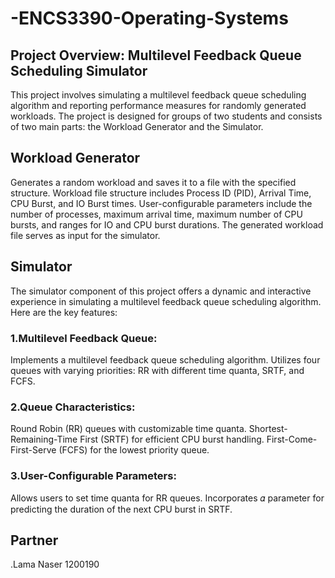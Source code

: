 # -ENCS3390-Operating-Systems
## Project Overview: Multilevel Feedback Queue Scheduling Simulator

This project involves simulating a multilevel feedback queue scheduling algorithm and reporting performance 
measures for randomly generated workloads. The project is designed for groups of two students and consists 
of two main parts: the Workload Generator and the Simulator.

## Workload Generator
Generates a random workload and saves it to a file with the specified structure.
Workload file structure includes Process ID (PID), Arrival Time, CPU Burst, and IO Burst times.
User-configurable parameters include the number of processes, maximum arrival time, maximum number of CPU bursts, and ranges for IO and CPU burst durations.
The generated workload file serves as input for the simulator.

## Simulator
  The simulator component of this project offers a dynamic and interactive experience in simulating 
  a multilevel feedback queue scheduling algorithm. Here are the key features:

### 1.Multilevel Feedback Queue:
  Implements a multilevel feedback queue scheduling algorithm.
  Utilizes four queues with varying priorities: RR with different time quanta, SRTF, and FCFS.
   
### 2.Queue Characteristics:
  Round Robin (RR) queues with customizable time quanta.
  Shortest-Remaining-Time First (SRTF) for efficient CPU burst handling.
  First-Come-First-Serve (FCFS) for the lowest priority queue.
      
### 3.User-Configurable Parameters:
  Allows users to set time quanta for RR queues.
  Incorporates 𝛼 parameter for predicting the duration of the next CPU burst in SRTF.






## Partner 
  .Lama Naser 1200190

  
